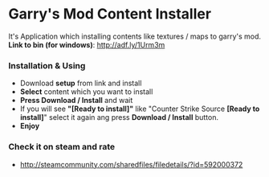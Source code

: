 # Garry's Mod Content Installer

It's Application which installing contents like textures / maps to garry's mod.
**Link to bin (for windows)**: http://adf.ly/1Urm3m

### Installation & Using
* Download **setup** from link and install
* **Select** content which you want to install
* **Press Download / Install** and wait
* If you will see **"[Ready to install]"** like "Counter Strike Source **[Ready to install]**" select it again ang press **Download / Install** button.
* **Enjoy**

### Check it on steam and rate
* http://steamcommunity.com/sharedfiles/filedetails/?id=592000372
